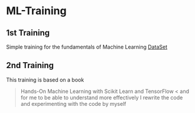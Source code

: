 # ML-Training

## 1st Training
Simple training for the fundamentals of Machine Learning
[DataSet](https://archive.ics.uci.edu/ml/datasets/Student+Performance)

## 2nd Training
This training is based on a book
> Hands-On Machine Learning with Scikit Learn and TensorFlow <
and for me to be able to understand more effectively I rewrite the code and experimenting with the code by myself
